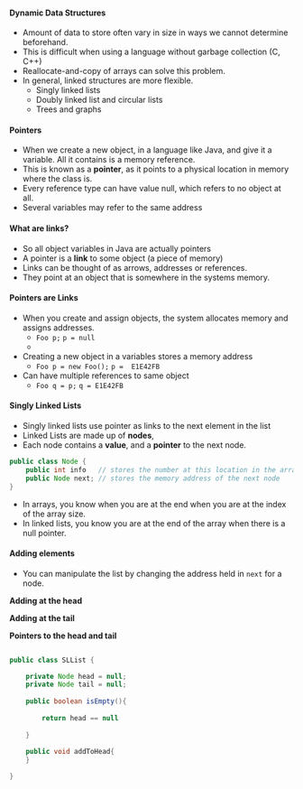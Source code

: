 #### Dynamic Data Structures

- Amount of data to store often vary in size in ways we cannot determine beforehand.
- This is difficult when using a language without garbage collection (C, C++)
- Reallocate-and-copy of arrays can solve this problem. 
- In general, linked structures are more flexible. 
	- Singly linked lists
	- Doubly linked list and circular lists
	- Trees and graphs

#### Pointers

- When we create a new object, in a language like Java, and give it a variable. All it contains is a memory reference. 
- This is known as a **pointer**, as it points to a physical location in memory where the class is. 
- Every reference type can have value null, which refers to no object at all. 
- Several variables may refer to the same address

#### What are links?

- So all object variables in Java are actually pointers
- A pointer is a **link** to some object (a piece of memory)
- Links can be thought of as arrows, addresses or references. 
- They point at an object that is somewhere in the systems memory. 

#### Pointers are Links

- When you create and assign objects, the system allocates memory and assigns addresses. 
	- `Foo p;` `p = null`
	- 
- Creating a new object in a variables stores a memory address
	- `Foo p = new Foo();` `p =  E1E42FB
	`
- Can have multiple references to same object
	- `Foo q = p;` `q = E1E42FB`

#### Singly Linked Lists

- Singly linked lists use pointer as links to the next element in the list
- Linked Lists are made up of **nodes**,
- Each node contains a **value**, and a **pointer** to the next node. 

```java
public class Node {
	public int info   // stores the number at this location in the array
	public Node next; // stores the memory address of the next node	
}
```

- In arrays, you know when you are at the end when you are at the index of the array size.
- In linked lists, you know you are at the end of the array when there is a null pointer. 

#### Adding elements

- You can manipulate the list by changing the address held in `next` for a node. 

**Adding at the head**

**Adding at the tail**

**Pointers to the head and tail**

```java

public class SLList {

	private Node head = null;
	private Node tail = null;
	
	public boolean isEmpty(){
	
		return head == null
	
	}
	
	public void addToHead{
	}

}

```
